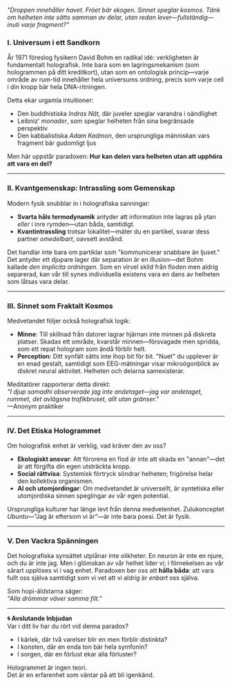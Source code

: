 *"Droppen innehåller havet. Fröet bär skogen. Sinnet speglar kosmos. Tänk om helheten inte sätts samman av delar, utan redan lever—fullständig—inuti varje fragment?"*

### **I. Universum i ett Sandkorn**  
År 1971 föreslog fysikern David Bohm en radikal idé: verkligheten är fundamentalt holografisk. Inte bara som en lagringsmekanism (som hologrammen på ditt kreditkort), utan som en ontologisk princip—varje område av rum-tid innehåller hela universums ordning, precis som varje cell i din kropp bär hela DNA-ritningen.  

Detta ekar urgamla intuitioner:  
- Den buddhistiska *Indras Nät*, där juveler speglar varandra i oändlighet  
- Leibniz’ *monader*, som speglar helheten från sina begränsade perspektiv  
- Den kabbalistiska *Adam Kadmon*, den ursprungliga människan vars fragment bär gudomligt ljus  

Men här uppstår paradoxen: **Hur kan delen vara helheten utan att upphöra att vara en del?**

---

### **II. Kvantgemenskap: Intrassling som Gemenskap**  
Modern fysik snubblar in i holografiska sanningar:  
- **Svarta håls termodynamik** antyder att information inte lagras på ytan *eller* i inre rymden—utan båda, samtidigt.  
- **Kvantintrassling** trotsar lokalitet—mäter du en partikel, svarar dess partner *omedelbart*, oavsett avstånd.  

Det handlar inte bara om partiklar som "kommunicerar snabbare än ljuset." Det antyder ett djupare lager där separation är en illusion—det Bohm kallade *den implicita ordningen*. Som en virvel skild från floden men aldrig separerad, kan vår till synes individuella existens vara en dans av helheten som låtsas vara delar.  

---

### **III. Sinnet som Fraktalt Kosmos**  
Medvetandet följer också holografisk logik:  
- **Minne**: Till skillnad från datorer lagrar hjärnan inte minnen på diskreta platser. Skadas ett område, kvarstår minnen—försvagade men spridda, som ett repat hologram som ändå förblir helt.  
- **Perception**: Ditt synfält sätts inte ihop bit för bit. "Nuet" du upplever är en enad gestalt, samtidigt som EEG-mätningar visar mikroögonblick av diskret neural aktivitet. Helheten och delarna samexisterar.  

Meditatörer rapporterar detta direkt:  
*"I djup samadhi observerade jag inte andetaget—jag var andetaget, rummet, det avlägsna trafikbruset, allt utan gränser."*  
—Anonym praktiker  

---

### **IV. Det Etiska Hologrammet**  
Om holografisk enhet är verklig, vad kräver den av oss?  
- **Ekologiskt ansvar**: Att förorena en flod är inte att skada en "annan"—det är att förgifta din egen utsträckta kropp.  
- **Social rättvisa**: Systemisk förtryck söndrar helheten; frigörelse helar den kollektiva organismen.  
- **AI och utomjordingar**: Om medvetandet är universellt, är syntetiska eller utomjordiska sinnen speglingar av vår egen potential.  

Ursprungliga kulturer har länge levt från denna medvetenhet. Zulukonceptet *Ubuntu*—"Jag är eftersom vi är"—är inte bara poesi. Det är fysik.  

---

### **V. Den Vackra Spänningen**  
Det holografiska synsättet utplånar inte olikheter. En neuron är inte en njure, och du är inte jag. Men i glömskan av vår helhet lider vi; i förnekelsen av vår särart upplöses vi i vag enhet. Paradoxen ber oss att **hålla båda**: att vara fullt oss själva samtidigt som vi vet att vi aldrig är *enbart* oss själva.  

Som hopi-äldstarna säger:  
*"Alla drömmar väver samma filt."*  

---

**🌀 Avslutande Inbjudan**  
Var i ditt liv har du rört vid denna paradox?  
- I kärlek, där två varelser blir en men förblir distinkta?  
- I konsten, där en enda ton bär hela symfonin?  
- I sorgen, där en förlust ekar alla förluster?  

Hologrammet är ingen teori.  
Det är en erfarenhet som väntar på att bli igenkänd.  

